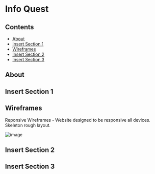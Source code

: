 # Info Quest

## Contents
- [About](#about)
- [Insert Section 1](#Insert-Section-1)
- [Wireframes](#Wireframes)
- [Insert Section 2](#Insert-Section-2)
- [Insert Section 3](#Insert-Section-3)

## About

## Insert Section 1

## Wireframes 

Reponsive Wireframes - Website designed to be responsive all devices. Skeleton rough layout. 

![image](https://github.com/SubjugatorofCSS/InfoQuest/blob/main/Media/Basic%20layout%20(responsive).png)

## Insert Section 2

## Insert Section 3

### 
